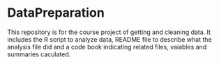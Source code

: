 # DataPreparation
This repository is for the course project of getting and cleaning data. It includes the R script to analyze data, README file to describe what the analysis file did and a code book indicating related files, vaiables and summaries caculated.
